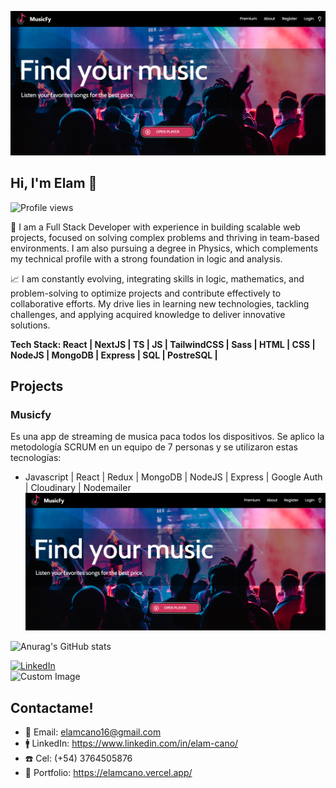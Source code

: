 ![musicfy](/musicfy.png)

## Hi, I'm Elam 👋
![Profile views](https://gpvc.arturio.dev/ElamCano)  

🎯 I am a Full Stack Developer with experience in building scalable web projects, focused on solving complex problems and thriving in team-based environments. I am also pursuing a degree in Physics, which complements my technical profile with a strong foundation in logic and analysis.

📈 I am constantly evolving, integrating skills in logic, mathematics, and problem-solving to optimize projects and contribute effectively to collaborative efforts. My drive lies in learning new technologies, tackling challenges, and applying acquired knowledge to deliver innovative solutions.

**Tech Stack:  React | NextJS | TS | JS | TailwindCSS | Sass | HTML | CSS | NodeJS | MongoDB | Express | SQL | PostreSQL |**

## Projects

### Musicfy
Es una app de streaming de musica paca todos los dispositivos. Se aplico la metodología SCRUM en un equipo de 7 personas y se utilizaron estas tecnologías:
- Javascript | React | Redux | MongoDB | NodeJS | Express | Google Auth | Cloudinary | Nodemailer
![musicfy](/musicfy.png)

![Anurag's GitHub stats](https://github-readme-stats.vercel.app/api?username=ElamCano&show_icons=true&theme=darcula)

[![LinkedIn](https://img.shields.io/badge/LinkedIn-Profile-blue?style=for-the-badge&logo=linkedin)](https://www.linkedin.com/in/tu-usuario)  
![Custom Image](https://via.placeholder.com/150)

## Contactame!
- 📩 Email: elamcano16@gmail.com
- 🚹 LinkedIn: https://www.linkedin.com/in/elam-cano/
- ☎️ Cel: (+54) 3764505876
- 🚀 Portfolio: https://elamcano.vercel.app/
